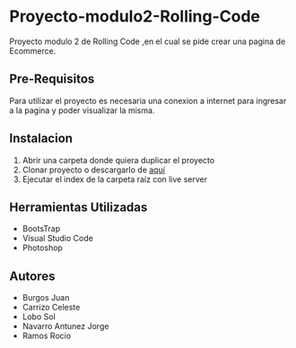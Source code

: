# Proyecto-modulo2-Rolling-Code
Proyecto modulo 2 de Rolling Code ,en el cual se pide crear una pagina de Ecommerce.

## Pre-Requisitos
Para utilizar el proyecto es necesaria una conexion a internet para ingresar a la pagina y poder visualizar la misma.

## Instalacion
1. Abrir una carpeta donde quiera duplicar el proyecto
2. Clonar proyecto o descargarlo de [aquí](https://github.com/JuanIBurgos/petFriendly/archive/refs/heads/develop.zip)
3. Ejecutar el index de la carpeta raíz con live server 

## Herramientas Utilizadas
* BootsTrap
* Visual Studio Code
* Photoshop

## Autores
* Burgos Juan
* Carrizo Celeste
* Lobo Sol
* Navarro Antunez Jorge
* Ramos Rocio
